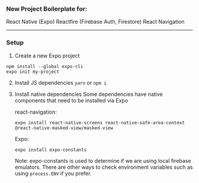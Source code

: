 ### New Project Boilerplate for:

React Native (Expo)
Reactfire (Firebase Auth, Firestore)
React Navigation

---

### Setup

1. Create a new Expo project

```
npm install --global expo-cli
expo init my-project
```

2. Install JS dependencies
   `yarn` or `npm i`

3. Install native dependencies
   Some dependencies have native components that need to be installed via Expo

   react-navigation:

   ```
   expo install react-native-screens react-native-safe-area-context @react-native-masked-view/masked-view
   ```

   Expo:

   ```
   expo install expo-constants
   ```

   Note: expo-constants is used to determine if we are using local firebase emulators. There are other ways to check environment variables such as using `process.ENV` if you prefer.
